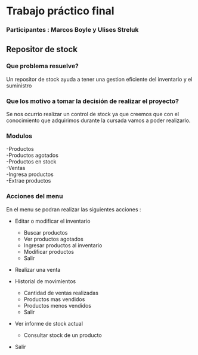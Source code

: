 # Trabajo práctico final
### Participantes : Marcos Boyle y Ulises Streluk
## Repositor de stock

 ### Que problema resuelve? <br>
Un repositor de stock ayuda a tener una gestion eficiente del inventario y el suministro<br>

### Que los motivo a tomar la decisión de realizar el proyecto?<br>
Se nos ocurrio realizar un control de stock ya que creemos que con el conocimiento que adquirimos durante la cursada vamos a poder realizarlo.

### Modulos<br>
-Productos<br>
-Productos agotados<br>
-Productos en stock<br>
-Ventas<br>
-Ingresa productos<br>
-Extrae productos<br>



### Acciones del menu<br>
En el menu se podran realizar las siguientes acciones :
- Editar o modificar el inventario<br>
  - Buscar productos<br>
  - Ver productos agotados<br>
  - Ingresar productos al inventario
  - Modificar productos
  - Salir
  
- Realizar una venta<br>
    


- Historial de movimientos<br>
  - Cantidad de ventas realizadas<br>
  - Productos mas vendidos<br>
  - Productos menos vendidos<br>
  - Salir
- Ver informe de stock actual<br>
  - Consultar stock de un producto
- Salir


